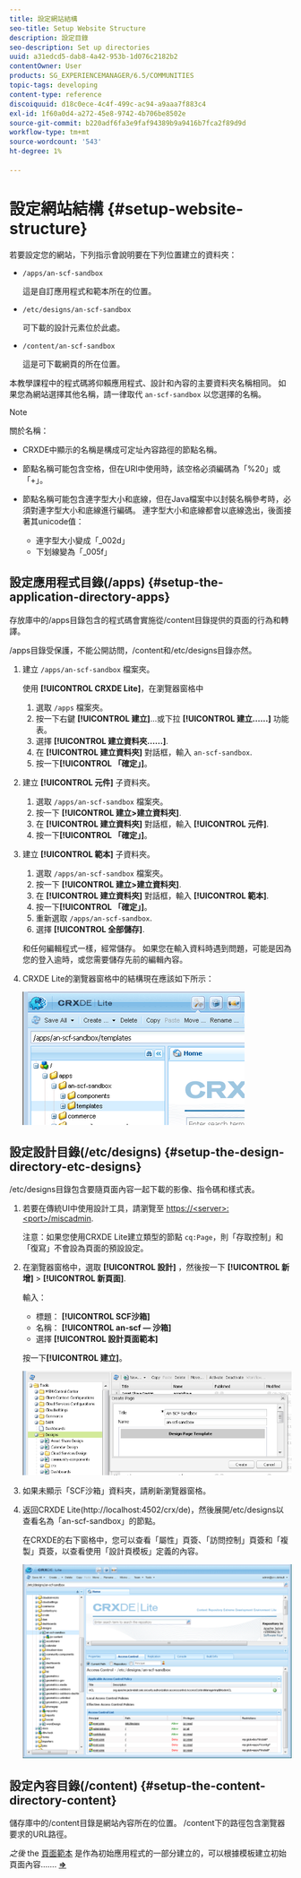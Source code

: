 ```yaml
---
title: 設定網站結構
seo-title: Setup Website Structure
description: 設定目錄
seo-description: Set up directories
uuid: a31edcd5-dab8-4a42-953b-1d076c2182b2
contentOwner: User
products: SG_EXPERIENCEMANAGER/6.5/COMMUNITIES
topic-tags: developing
content-type: reference
discoiquuid: d18c0ece-4c4f-499c-ac94-a9aaa7f883c4
exl-id: 1f60a0d4-a272-45e8-9742-4b706be8502e
source-git-commit: b220adf6fa3e9faf94389b9a9416b7fca2f89d9d
workflow-type: tm+mt
source-wordcount: '543'
ht-degree: 1%

---
```


# 設定網站結構 {#setup-website-structure}

若要設定您的網站，下列指示會說明要在下列位置建立的資料夾：

* `/apps/an-scf-sandbox`

   這是自訂應用程式和範本所在的位置。

* `/etc/designs/an-scf-sandbox`

   可下載的設計元素位於此處。

* `/content/an-scf-sandbox`

   這是可下載網頁的所在位置。

本教學課程中的程式碼將仰賴應用程式、設計和內容的主要資料夾名稱相同。 如果您為網站選擇其他名稱，請一律取代 `an-scf-sandbox` 以您選擇的名稱。

>[!NOTE]
>
>關於名稱：
>
>* CRXDE中顯示的名稱是構成可定址內容路徑的節點名稱。
>* 節點名稱可能包含空格，但在URI中使用時，該空格必須編碼為「%20」或「+」。
>* 節點名稱可能包含連字型大小和底線，但在Java檔案中以封裝名稱參考時，必須對連字型大小和底線進行編碼。 連字型大小和底線都會以底線逸出，後面接著其unicode值：
   >
   >   * 連字型大小變成「_002d」
   >   * 下划線變為「_005f」


## 設定應用程式目錄(/apps) {#setup-the-application-directory-apps}

存放庫中的/apps目錄包含的程式碼會實施從/content目錄提供的頁面的行為和轉譯。

/apps目錄受保護，不能公開訪問，/content和/etc/designs目錄亦然。

1. 建立 `/apps/an-scf-sandbox` 檔案夾。

   使用 **[!UICONTROL CRXDE Lite]**，在瀏覽器窗格中

   1. 選取 `/apps` 檔案夾。
   1. 按一下右鍵 **[!UICONTROL 建立]**...或下拉 **[!UICONTROL 建立……]** 功能表。
   1. 選擇 **[!UICONTROL 建立資料夾……]**.
   1. 在 **[!UICONTROL 建立資料夾]** 對話框，輸入 `an-scf-sandbox`.
   1. 按一下&#x200B;**[!UICONTROL 「確定」]**。

1. 建立 **[!UICONTROL 元件]** 子資料夾。

   1. 選取 `/apps/an-scf-sandbox` 檔案夾。
   1. 按一下 **[!UICONTROL 建立>建立資料夾]**.
   1. 在 **[!UICONTROL 建立資料夾]** 對話框，輸入 **[!UICONTROL 元件]**.
   1. 按一下&#x200B;**[!UICONTROL 「確定」]**。

1. 建立 **[!UICONTROL 範本]** 子資料夾。

   1. 選取 `/apps/an-scf-sandbox` 檔案夾。
   1. 按一下 **[!UICONTROL 建立>建立資料夾]**.
   1. 在 **[!UICONTROL 建立資料夾]** 對話框，輸入 **[!UICONTROL 範本]**.
   1. 按一下&#x200B;**[!UICONTROL 「確定」]**。
   1. 重新選取 `/apps/an-scf-sandbox`.
   1. 選擇 **[!UICONTROL 全部儲存]**.

   和任何編輯程式一樣，經常儲存。 如果您在輸入資料時遇到問題，可能是因為您的登入逾時，或您需要儲存先前的編輯內容。

1. CRXDE Lite的瀏覽器窗格中的結構現在應該如下所示：

   ![crxde-template](assets/crxde-template.png)

## 設定設計目錄(/etc/designs) {#setup-the-design-directory-etc-designs}

/etc/designs目錄包含要隨頁面內容一起下載的影像、指令碼和樣式表。

1. 若要在傳統UI中使用設計工具，請瀏覽至 [https://&lt;server>:&lt;port>/miscadmin](http://localhost:4502/miscadmin).

   注意：如果您使用CRXDE Lite建立類型的節點 `cq:Page`，則「存取控制」和「復寫」不會設為頁面的預設設定。

1. 在瀏覽器窗格中，選取 **[!UICONTROL 設計]** ，然後按一下 **[!UICONTROL 新增]** > **[!UICONTROL 新頁面]**.

   輸入：

   * 標題： **[!UICONTROL SCF沙箱]**
   * 名稱： **[!UICONTROL an-scf — 沙箱]**
   * 選擇 **[!UICONTROL 設計頁面範本]**

   按一下&#x200B;**[!UICONTROL 建立]**。

   ![設計範本](assets/design-template.png)

1. 如果未顯示「SCF沙箱」資料夾，請刷新瀏覽器窗格。

1. 返回CRXDE Lite(http://localhost:4502/crx/de)，然後展開/etc/designs以查看名為「an-scf-sandbox」的節點。

   在CRXDE的右下窗格中，您可以查看「屬性」頁簽、「訪問控制」頁簽和「複製」頁簽，以查看使用「設計頁模板」定義的內容。

   ![crxde-configure-template](assets/crxde-configure-template.png)

## 設定內容目錄(/content) {#setup-the-content-directory-content}

儲存庫中的/content目錄是網站內容所在的位置。 /content下的路徑包含瀏覽器要求的URL路徑。

*之後* the [頁面範本](initial-app.md#createthepagetemplate) 是作為初始應用程式的一部分建立的，可以根據模板建立初始頁面內容……. [**⇒**](initial-app.md)
